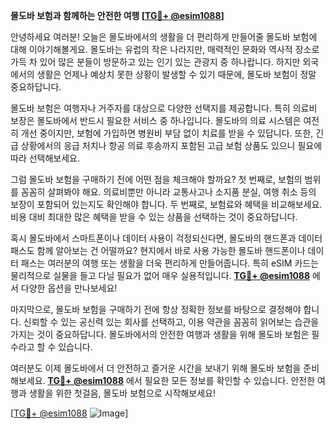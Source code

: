 **몰도바 보험과 함께하는 안전한 여행 [[TG💪+ @esim1088](https://t.me/s/esim1088)]**

안녕하세요 여러분! 오늘은 몰도바에서의 생활을 더 편리하게 만들어줄 몰도바 보험에 대해 이야기해볼게요. 몰도바는 유럽의 작은 나라지만, 매력적인 문화와 역사적 장소로 가득 차 있어 많은 분들이 방문하고 있는 인기 있는 관광지 중 하나랍니다. 하지만 외국에서의 생활은 언제나 예상치 못한 상황이 발생할 수 있기 때문에, 몰도바 보험이 정말 중요하답니다.

몰도바 보험은 여행자나 거주자를 대상으로 다양한 선택지를 제공합니다. 특히 의료비 보장은 몰도바에서 반드시 필요한 서비스 중 하나입니다. 몰도바의 의료 시스템은 여전히 개선 중이지만, 보험에 가입하면 병원비 부담 없이 치료를 받을 수 있답니다. 또한, 긴급 상황에서의 응급 처치나 항공 의료 후송까지 포함된 고급 보험 상품도 있으니 필요에 따라 선택해보세요.

그럼 몰도바 보험을 구매하기 전에 어떤 점을 체크해야 할까요? 첫 번째로, 보험의 범위를 꼼꼼히 살펴봐야 해요. 의료비뿐만 아니라 교통사고나 소지품 분실, 여행 취소 등의 보장이 포함되어 있는지도 확인해야 합니다. 두 번째로, 보험료와 혜택을 비교해보세요. 비용 대비 최대한 많은 혜택을 받을 수 있는 상품을 선택하는 것이 중요하답니다.

혹시 몰도바에서 스마트폰이나 데이터 사용이 걱정되신다면, 몰도바의 핸드폰과 데이터 패스도 함께 알아보는 건 어떨까요? 현지에서 바로 사용 가능한 몰도바 핸드폰이나 데이터 패스는 여러분의 여행 또는 생활을 더욱 편리하게 만들어줍니다. 특히 eSIM 카드는 물리적으로 실물을 들고 다닐 필요가 없어 매우 실용적입니다. **[TG💪+ @esim1088](https://t.me/s/esim1088)** 에서 다양한 옵션을 만나보세요!

마지막으로, 몰도바 보험을 구매하기 전에 항상 정확한 정보를 바탕으로 결정해야 합니다. 신뢰할 수 있는 공신력 있는 회사를 선택하고, 이용 약관을 꼼꼼히 읽어보는 습관을 가지는 것이 중요하답니다. 몰도바에서의 안전한 여행과 생활을 위해 몰도바 보험은 필수라고 할 수 있습니다.

여러분도 이제 몰도바에서 더 안전하고 즐거운 시간을 보내기 위해 몰도바 보험을 준비해보세요. **[TG💪+ @esim1088](https://t.me/s/esim1088)** 에서 필요한 모든 정보를 확인할 수 있습니다. 안전한 여행과 생활을 위한 첫걸음, 몰도바 보험으로 시작해보세요!

[[TG💪+ @esim1088](https://t.me/s/esim1088) ![Image](https://i.postimg.cc/Y0z9fWf4/image.png)]
